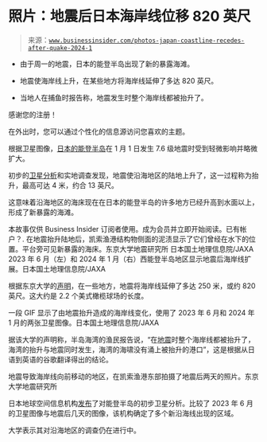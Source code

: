 <!--yml

category: 未分类

日期：2024-05-27 14:34:09

-->

# 照片：地震后日本海岸线位移 820 英尺

> 来源：[`www.businessinsider.com/photos-japan-coastline-recedes-after-quake-2024-1`](https://www.businessinsider.com/photos-japan-coastline-recedes-after-quake-2024-1)

+   由于周一的地震，日本的能登半岛出现了新的暴露海滩。

+   地震使海岸线上升，在某些地方将海岸线延伸了多达 820 英尺。

+   当地人在捕鱼时报告称，地震发生时整个海岸线都被抬升了。

感谢您的注册！

在外出时，您可以通过个性化的信息源访问您喜欢的主题。

根据卫星图像，[日本的能登半岛](https://www.businessinsider.com/japan-braces-16ft-tsunami-after-struck-powerful-earthquakes-waves-wajima-2024-1)在 1 月 1 日发生 7.6 级地震时受到轻微影响并略微扩大。

初步的[卫星分析](https://www.businessinsider.com/space-photos-show-japan-earthquake-destruction-2024-1)和实地调查发现，地震使沿海地区的陆地上升了，这一过程称为抬升，最高可达 4 米，约合 13 英尺。

这意味着沿海地区的海床现在在日本的能登半岛的许多地方已经升高到水面以上，形成了新暴露的海滩。

本故事仅供 Business Insider 订阅者使用。成为会员并立即开始阅读。已有帐户？. 在地震抬升陆地后，凯索渔港结构物侧面的泥渍显示了它们曾经在水下的位置。平台旁可见新暴露的海床。东京大学地震研究所 日本国土地理信息院/JAXA  2023 年 6 月（左）和 2024 年 1 月（右）西能登半岛地区显示地震后海岸线扩展。日本国土地理信息院/JAXA

根据东京大学的[声明](https://www.eri.u-tokyo.ac.jp/eq/20465/)，在一些地方，地震将海岸线延伸了多达 250 米，或约 820 英尺。这大约是 2.2 个美式橄榄球场的长度。

一段 GIF 显示了由地震抬升造成的海岸线变化，使用了 2023 年 6 月和 2024 年 1 月的两张卫星图像。日本国土地理信息院/JAXA

据该大学的声明称，半岛海湾的渔民报告说，“在[地震](https://www.businessinsider.com/japan-earthquake-tsunami-satellite-photos-2024-1)时整个海岸线都被抬升了，海湾的抬升与地震同时发生，海湾的海啸没有涌上被抬升的港口”，这是根据从日语到英语的谷歌翻译得出的结论。

地震导致海岸线向前移动的地区，在凯索渔港东部拍摄了地震后两天的照片。东京大学地震研究所

日本地球空间信息机构[发布](https://www.gsi.go.jp/uchusokuchi/20240101noto_pwr.html)了对能登半岛的初步卫星分析。比较了 2023 年 6 月的卫星图像与地震后几天的图像，该机构确定了多个新沿海线出现的区域。

大学表示其对沿海地区的调查仍在进行中。
